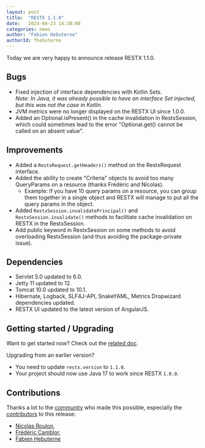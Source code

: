 ```yaml
---
layout: post
title:  "RESTX 1.1.0"
date:   2024-04-23 14:30:00
categories: news
author: "Fabien Hebuterne"
authorId: fhebuterne
---
```



Today we are very happy to announce release RESTX 1.1.0.

## Bugs

- Fixed injection of interface dependencies with Kotlin Sets.   
    _Note: In Java, it was already possible to have an interface Set injected, but this was not the case in Kotlin._
- JVM metrics were no longer displayed on the RESTX UI since 1.0.0.
- Added an Optional.isPresent() in the cache invalidation in RestxSession, which could sometimes lead to the error "Optional.get() cannot be called on an absent value".

## Improvements

- Added a `RestxRequest.getHeaders()` method on the RestxRequest interface.
- Added the ability to create "Criteria" objects to avoid too many QueryParams on a resource (thanks Frédéric and Nicolas).
    - Example: If you have 10 query params on a resource, you can group them together in a single object and RESTX will manage to put all the query params in the object.
- Added `RestxSession.invalidatePrincipal()` and `RestxSession.invalidate()` methods to facilitate cache invalidation on RESTX in the RestxSession.
- Add public keyword in RestxSession on some methods to avoid overloading RestxSession (and thus avoiding the package-private issue).

## Dependencies

- Servlet 5.0 updated to 6.0.
- Jetty 11 updated to 12.
- Tomcat 10.0 updated to 10.1.
- Hibernate, Logback, SLF4J-API, SnakeYAML, Metrics Dropwizard dependencies updated.
- RESTX UI updated to the latest version of AngularJS.

## Getting started / Upgrading

Want to get started now? Check out the [related doc](/docs/getting-started.html).

Upgrading from an earlier version?

- You need to update `restx.version` to `1.1.0`.
- Your project should now use Java 17 to work since RESTX `1.0.0`.

## Contributions

Thanks a lot to the [community](/community/) who made this possible, especially the [contributors](https://github.com/restx/restx/graphs/contributors) to this release:

- [Nicolas Roulon](https://github.com/restx/restx/commits?author=nroulon),
- [Frédéric Camblor](https://github.com/restx/restx/commits?author=fcamblor),
- [Fabien Hebuterne](https://github.com/restx/restx/commits?author=fhebuterne)
